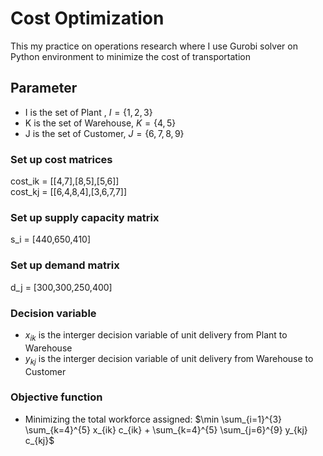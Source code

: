 # Cost Optimization

This my practice on operations research where I use Gurobi solver on Python environment to minimize the cost of transportation

## Parameter
- I is the set of Plant , $I = \{1, 2, 3\}$
- K is the set of Warehouse, $K = \{4, 5\}$
- J is the set of Customer, $J = \{6, 7, 8,9\}$

### Set up cost matrices
cost_ik = [[4,7],[8,5],[5,6]]  
cost_kj = [[6,4,8,4],[3,6,7,7]]

### Set up supply capacity matrix
s_i = [440,650,410]

### Set up demand matrix
d_j = [300,300,250,400]

### Decision variable
- $x_{ik}$ is the interger decision variable of unit delivery from Plant to Warehouse
- $y_{kj}$ is the interger decision variable of unit delivery from Warehouse to Customer


### Objective function
- Minimizing the total workforce assigned: $\min \sum_{i=1}^{3} \sum_{k=4}^{5} x_{ik} c_{ik} +  \sum_{k=4}^{5}  \sum_{j=6}^{9} y_{kj} c_{kj}$
